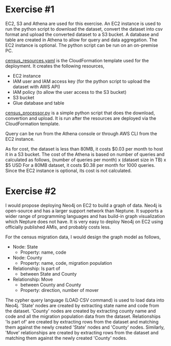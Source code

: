 # Exercise #1

EC2, S3 and Athena are used for this exercise. An EC2 instance is used to run the python script to download the dataset, convert the dataset into csv format and upload the converted dataset to a S3 bucket. A database and table are created in Athena to allow for query and data aggregation. The EC2 instance is optional. The python script can be run on an on-premise PC. 

[census_resources.yaml](census_resources.yaml) is the CloudFormation template used for the deployment. It creates the following resources,

  * EC2 instance
  * IAM user and IAM access key (for the python script to upload the dataset with AWS API)
  * IAM policy (to allow the user access to the S3 bucket)
  * S3 bucket
  * Glue database and table
    
[census_processor.py](census_processor.py) is a simple python script that does the download, convertion and upload. It is run after the resources are deployed via the CloudFormation template. 

Query can be run from the Athena console or through AWS CLI from the EC2 instance.

As for cost, the dataset is less than 80MB, it costs $0.03 per month to host it in a S3 bucket. The cost of the Athena is based on number of queries and calculated as follows,
    (number of queries per month) x (dataset size in TB) x $5 USD
For a 80MB dataset, it costs $0.38 per month for 1000 queries. Since the EC2 instance is optional, its cost is not calculated.

# Exercise #2

I would propose deploying Neo4j on EC2 to build a graph of data. Neo4j is open-source and has a larger support network than Neptune. It supports a wider range of programming languages and has build-in graph visualization which Nepture does not have. It is very easy to deploy Neo4j on EC2 using officially published AMIs, and probably costs less.

For the census migration data, I would design the graph model as follows, 

  * Node: State
    * Property: name, code
  * Node: County
    * Property: name, code, migration population
  * Relationship: Is part of
    * between State and County
  * Relationship: Move
    * between County and County
    * Property: direction, number of mover
    
The cypher query language (LOAD CSV command) is used to load data into Neo4j. 'State' nodes are created by extracting state name and code from the dataset. 'County' nodes are created by extracting county name and code and all the migration population data from the dataset. Relationships 'Is part of' are created by extracting rows from the dataset and matching them against the newly created 'State' nodes and 'County' nodes. Similarly, 'Move' relationships are created by extracting rows from the dataset and matching them against the newly created 'County' nodes.
